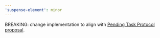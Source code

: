 ```yaml
---
'suspense-element': minor
---
```


BREAKING: change implementation to align with [Pending Task Protocol proposal](https://github.com/webcomponents/community-protocols/pull/1).
